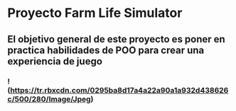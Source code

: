 # Proyecto Farm Life Simulator
## El objetivo general de este proyecto es poner en practica habilidades de POO para crear una experiencia de juego
### !(https://tr.rbxcdn.com/0295ba8d17a4a22a90a1a932d438626c/500/280/Image/Jpeg)
